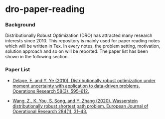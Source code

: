 # dro-paper-reading

### Background

Distributionally Robust Optimization (DRO) has attracted many research interests since 2010. This repository is mainly used for paper reading notes which will be written in Tex. In every notes, the problem setting, motivation, solution approach and so on will be reported. The paper list has been shown in the following section. 



### Paper List

+ [Delage, E. and Y. Ye (2010). Distributionally robust optimization under moment uncertainty with application to data-driven problems. Operations Research 58(3), 595–612.](https://pubsonline.informs.org/doi/10.1287/opre.1090.0741)

+ [Wang, Z., K. You, S. Song, and Y. Zhang (2020). Wasserstein distributionally robust shortest path problem. European Journal of Operational Research 284(1), 31–43.](https://www.sciencedirect.com/science/article/pii/S037722172030028X)



